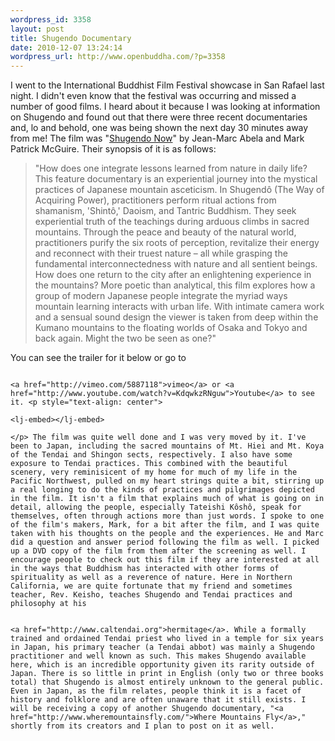 ```yaml
--- 
wordpress_id: 3358
layout: post
title: Shugendo Documentary
date: 2010-12-07 13:24:14
wordpress_url: http://www.openbuddha.com/?p=3358
---
```

I went to the International Buddhist Film Festival showcase in San Rafael last night. I didn't even know that the festival was occurring and missed a number of good films. I heard about it because I was looking at information on Shugendo and found out that there were three recent documentaries and, lo and behold, one was being shown the next day 30 minutes away from me! The film was "<a href="http://shugendonow.com/Shugendo_Now/Welcome.html">Shugendo Now</a>" by Jean-Marc Abela and Mark Patrick McGuire. Their synopsis of it is as follows: <blockquote>
                                                                                                                                                                                                                                                                                                                                                                                                                                                                                                                                                                                                                                                                                                                                                                                                                                                                                                                                        "How does one integrate lessons learned from nature in daily life? This feature documentary is an experiential journey into the mystical practices of Japanese mountain asceticism. In Shugendô (The Way of Acquiring Power), practitioners perform ritual actions from shamanism, 'Shintô,' Daoism, and Tantric Buddhism. They seek experiential truth of the teachings during arduous climbs in sacred mountains. Through the peace and beauty of the natural world, practitioners purify the six roots of perception, revitalize their energy and reconnect with their truest nature – all while grasping the fundamental interconnectedness with nature and all sentient beings. How does one return to the city after an enlightening experience in the mountains? More poetic than analytical, this film explores how a group of modern Japanese people integrate the myriad ways mountain learning interacts with urban life. With intimate camera work and a sensual sound design the viewer is taken from deep within the Kumano mountains to the floating worlds of Osaka and Tokyo and back again. Might the two be seen as one?"
                                                                                                                                                                                                                                                                                                                                                                                                                                                                                                                                                                                                                                                                                                                                                                                                                                                                                                                                      </blockquote> You can see the trailer for it below or go to 
                                                                                                                                                                                                                                                                                                                                                                                                                                                                                                                                                                                                                                                                                                                                                                                                                                                                                                                                      
                                                                                                                                                                                                                                                                                                                                                                                                                                                                                                                                                                                                                                                                                                                                                                                                                                                                                                                                      <a href="http://vimeo.com/5887118">vimeo</a> or <a href="http://www.youtube.com/watch?v=KdqwkzRNguw">Youtube</a> to see it. <p style="text-align: center">
                                                                                                                                                                                                                                                                                                                                                                                                                                                                                                                                                                                                                                                                                                                                                                                                                                                                                                                                        <lj-embed></lj-embed>
                                                                                                                                                                                                                                                                                                                                                                                                                                                                                                                                                                                                                                                                                                                                                                                                                                                                                                                                      </p> The film was quite well done and I was very moved by it. I've been to Japan, including the sacred mountains of Mt. Hiei and Mt. Koya of the Tendai and Shingon sects, respectively. I also have some exposure to Tendai practices. This combined with the beautiful scenery, very reminisicent of my home for much of my life in the Pacific Northwest, pulled on my heart strings quite a bit, stirring up a real longing to do the kinds of practices and pilgrimages depicted in the film. It isn't a film that explains much of what is going on in detail, allowing the people, especially Tateishi Kôshô, speak for themselves, often through actions more than just words. I spoke to one of the film's makers, Mark, for a bit after the film, and I was quite taken with his thoughts on the people and the experiences. He and Marc did a question and answer period following the film as well. I picked up a DVD copy of the film from them after the screening as well. I encourage people to check out this film if they are interested at all in the ways that Buddhism has interacted with other forms of spirituality as well as a reverence of nature. Here in Northern California, we are quite fortunate that my friend and sometimes teacher, Rev. Keisho, teaches Shugendo and Tendai practices and philosophy at his 
                                                                                                                                                                                                                                                                                                                                                                                                                                                                                                                                                                                                                                                                                                                                                                                                                                                                                                                                      
                                                                                                                                                                                                                                                                                                                                                                                                                                                                                                                                                                                                                                                                                                                                                                                                                                                                                                                                      <a href="http://www.caltendai.org">hermitage</a>. While a formally trained and ordained Tendai priest who lived in a temple for six years in Japan, his primary teacher (a Tendai abbot) was mainly a Shugendo practitioner and well known as such. This makes Shugendo available here, which is an incredible opportunity given its rarity outside of Japan. There is so little in print in English (only two or three books total) that Shugendo is almost entirely unknown to the general public. Even in Japan, as the film relates, people think it is a facet of history and folklore and are often unaware that it still exists. I will be receiving a copy of another Shugendo documentary, "<a href="http://www.wheremountainsfly.com/">Where Mountains Fly</a>," shortly from its creators and I plan to post on it as well.